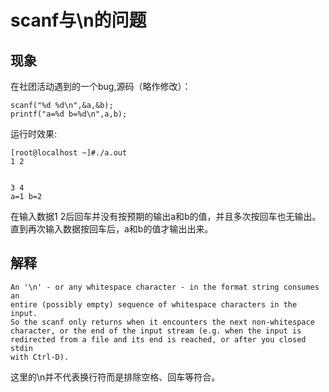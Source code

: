 # scanf与\n的问题

## 现象

在社团活动遇到的一个bug,源码（略作修改）：  

    scanf("%d %d\n",&a,&b);  
    printf("a=%d b=%d\n",a,b);

运行时效果:

    [root@localhost ~]#./a.out  
    1 2  
    
    
    3 4  
    a=1 b=2

在输入数据1 2后回车并没有按预期的输出a和b的值，并且多次按回车也无输出。直到再次输入数据按回车后，a和b的值才输出出来。

## 解释
    An '\n' - or any whitespace character - in the format string consumes an
    entire (possibly empty) sequence of whitespace characters in the input.
    So the scanf only returns when it encounters the next non-whitespace
    character, or the end of the input stream (e.g. when the input is
    redirected from a file and its end is reached, or after you closed stdin
    with Ctrl-D).

这里的\n并不代表换行符而是排除空格、回车等符合。
